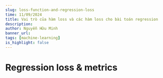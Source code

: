 ```yaml
---
slug: loss-function-and-regression-loss
time: 11/09/2024
title: Vai trò của hàm loss và các hàm loss cho bài toán regression
description:
author: Nguyễn Hữu Minh
banner_url: 
tags: [machine-learning]
is_highlight: false
---
```


# Regression loss & metrics
